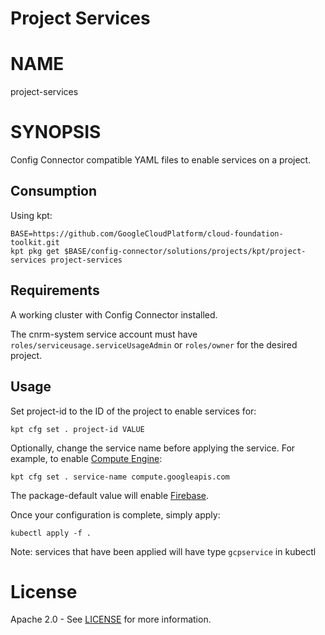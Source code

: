 Project Services
==================================================

# NAME

  project-services

# SYNOPSIS

  Config Connector compatible YAML files to enable services on a project.
  
## Consumption

  Using kpt:
  ```
  BASE=https://github.com/GoogleCloudPlatform/cloud-foundation-toolkit.git
  kpt pkg get $BASE/config-connector/solutions/projects/kpt/project-services project-services
  ```

## Requirements

  A working cluster with Config Connector installed.
  
  The cnrm-system service account must have
`roles/serviceusage.serviceUsageAdmin` or `roles/owner` for the desired project.


## Usage
  Set project-id to the ID of the project to enable services for:
  ```
  kpt cfg set . project-id VALUE
  ```

  
  Optionally, change the service name before applying the service. For example, to enable
[Compute Engine](https://cloud.google.com/compute/docs):
  ```
  kpt cfg set . service-name compute.googleapis.com
  ```

  The package-default value will enable
[Firebase](https://firebase.google.com/docs).

  Once your configuration is complete, simply apply:
  ```
  kubectl apply -f .
  ```

  Note: services that have been applied will have type `gcpservice` in kubectl


# License

  Apache 2.0 - See [LICENSE](/LICENSE) for more information.

